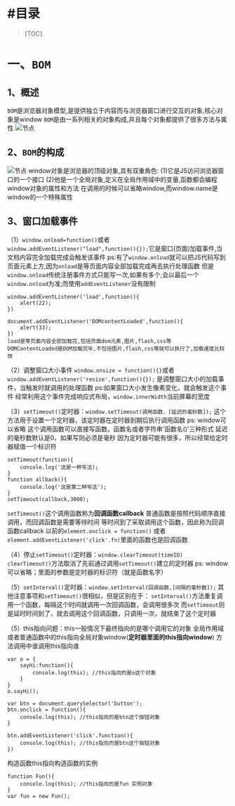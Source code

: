 # #目录

>[TOC]

# 一、```BOM```
## 1、概述
```BOM```是浏览器对象模型,是提供独立于内容而与浏览器窗口进行交互的对象,核心对象是window
```BOM```是由一系列相关的对象构成,并且每个对象都提供了很多方法与属性
![节点](./assets/BOM概述.png)

## 2、```BOM```的构成
![节点](./assets/BOM构成.png)
window对象是浏览器的顶级对象,具有双重角色:
(1)它是JS访问浏览器窗口的一个接口
(2)他是一个全局对象,定义在全局作用域中的变量,函数都会编程window对象的属性和方法
在调用的时候可以省略window,而window.name是window的一个特殊属性

## 3、窗口加载事件
（1）```window.onload=function()```或者```window.addEventListener("load",function(){});```它是窗口(页面)加载事件,当文档内容完全加载完成会触发该事件
ps:有了```window.onload```就可以把JS代码写到页面元素上方,因为```onload```是等页面内容全部加载完成再去执行处理函数
但是```window.onload```传统注册事件方式只能写一次,如果有多个,会以最后一个```window.onload```为准;而使用```addEventListener```没有限制

```
window.addEventListener('load',function(){
    alert(22);
})

document.addEventListener('DOMcontentLoaded',function(){
    alert(33);
})
load是等页面内容全部加载完,包括页面dom元素,图片,flash,css等
DOMContentLoaded是DOM加载完毕,不包括图片,flash,css等就可以执行了,加载速度比较快
```

（2）调整窗口大小事件
```window.onsize = function(){}```或者```window.addEventListener('resize',function(){});```
是调整窗口大小的加载事件，当触发时就调用的处理函数
ps:如果窗口大小发生像素变化，就会触发这个事件
经常利用这个事件完成响应式布局，```window.innerWidth```当前屏幕的宽度

（3）```setTimeout()```定时器：```window.setTimeout(调用函数，[延迟的毫秒数]);```
这个方法用于设置一个定时器，该定时器在定时器到期后执行调用函数
ps: window可以省略
这个调用函数可以直接写函数，函数名或者字符串'函数名()'三种形式
延迟的毫秒数默认是0，如果写则必须是毫秒
因为定时器可能有很多，所以经常给定时器赋值一个标识符

```
setTimeout(function){
    console.log('这是一种写法);
}
function allback(){
    console.log('这是第二种写法');
}
setTimeout(callback,3000);
```
```setTimeout()```这个调用函数称为**回调函数callback**
普通函数是按照代码顺序直接调用，而回调函数是需要等待时间 等时间到了采取调用这个函数，因此称为回调函数callback
以前的```element.onclick = function()``` 或者 ```element.addEventListener('click'.fn)```里面的函数也是回调函数

（4）停止```setTimeout()```定时器：```window.clearTimeout(timeID)```
```clearTimeout()```方法取消了先前通过调用```setTimeout()```建立的定时器
ps: window可以省略；里面的参数是定时器的标识符（就是函数名字）

（5）```setInterval()```定时器：```window.setInterval(回调函数,[间隔的毫秒数]);```
其他注意事项和```setTimeout()```很相似，但是区别在于：
```setInterval()```方法重复调用一个函数，每隔这个时间就调用一次回调函数，会调用很多次
而```setTimeout```则是延时时间到了，就去调用这个回调函数，只调用一次，就结束了这个定时器

（5）this指向问题：this一般情况下最终指向的是哪个调用它的对象
全局作用域或者普通函数中的this指向全局对象window(**定时器里面的this指向window**)
方法调用中谁调用this指向谁
```
var o = {
    sayHi:function(){
        console.log(this); //this指向的是o这个对象
    }
}
o.sayHi();

var btn = document.querySelector('button');
btn.onclick = function(){
    console.log(this); //this指向的是btn这个按钮对象
}

btn.addEventListener('click'.function(){
    console.log(this); //this指向的是btn这个按钮对象
})
```
构造函数this指向构造函数的实例
```
function Fun(){
    console.log(this); //this指向的是fun 实例对象
}
var fun = new Fun();
```
